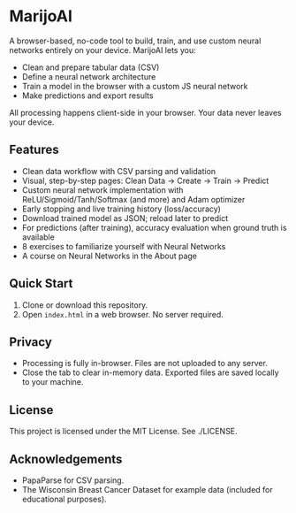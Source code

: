 # MarijoAI

A browser-based, no-code tool to build, train, and use custom neural networks entirely on your device. MarijoAI lets you:

- Clean and prepare tabular data (CSV)
- Define a neural network architecture
- Train a model in the browser with a custom JS neural network
- Make predictions and export results

All processing happens client-side in your browser. Your data never leaves your device.

## Features

- Clean data workflow with CSV parsing and validation
- Visual, step-by-step pages: Clean Data → Create → Train → Predict
- Custom neural network implementation with ReLU/Sigmoid/Tanh/Softmax (and more) and Adam optimizer
- Early stopping and live training history (loss/accuracy)
- Download trained model as JSON; reload later to predict
- For predictions (after training), accuracy evaluation when ground truth is available
- 8 exercises to familiarize yourself with Neural Networks
- A course on Neural Networks in the About page

## Quick Start

1. Clone or download this repository.
2. Open `index.html` in a web browser. No server required.

## Privacy

- Processing is fully in-browser. Files are not uploaded to any server.
- Close the tab to clear in-memory data. Exported files are saved locally to your machine.

## License

This project is licensed under the MIT License. See ./LICENSE.

## Acknowledgements

- PapaParse for CSV parsing.
- The Wisconsin Breast Cancer Dataset for example data (included for educational purposes).
